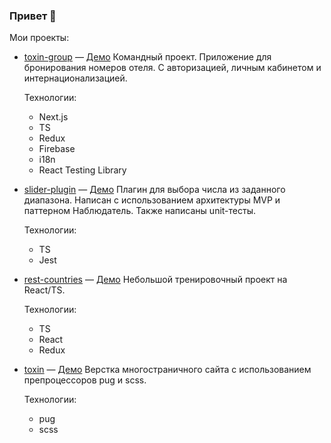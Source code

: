 ### Привет 👋

Мои проекты:

- [toxin-group](https://github.com/kampaku/toxin-group) — [Демо](https://toxin-group.vercel.app) Командный проект. Приложение для бронирования номеров отеля. С авторизацией, личным кабинетом и интернационализацией.

  Технологии:

  - Next.js 
  - TS
  - Redux
  - Firebase
  - i18n
  - React Testing Library
  
- [slider-plugin](https://github.com/kampaku/slider-plugin) — [Демо](https://slider-plugin.vercel.app) Плагин для выбора числа из заданного диапазона. Написан с использованием архитектуры MVP и паттерном Наблюдатель. Также написаны unit-тесты.

  Технологии:

  - TS
  - Jest

- [rest-countries](https://github.com/kampaku/rest-countries) — [Демо](https://rest-countries-five-rouge.vercel.app) Небольшой тренировочный проект на React/TS.
  
  Технологии:

  - TS
  - React
  - Redux

- [toxin](https://github.com/kampaku/toxin) — [Демо](https://hotel-toxin.vercel.app) Верстка многостраничного сайта с использованием препроцессоров pug и scss.

  Технологии:
  
  - pug
  - scss

<!---
kampaku/kampaku is a ✨ special ✨ repository because its `README.md` (this file) appears on your GitHub profile.
You can click the Preview link to take a look at your changes.
---
>


